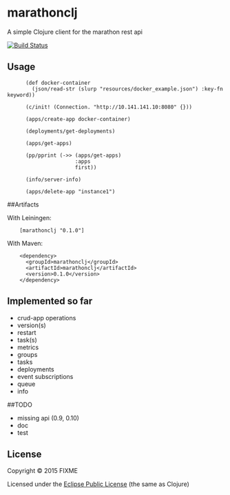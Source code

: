 # marathonclj

A simple Clojure client for the marathon rest api

[![Build Status](https://travis-ci.org/codemomentum/marathonclj.png)](https://travis-ci.org/codemomentum/marathonclj.png)

## Usage


          (def docker-container
            (json/read-str (slurp "resources/docker_example.json") :key-fn keyword))

          (c/init! (Connection. "http://10.141.141.10:8080" {}))

          (apps/create-app docker-container)

          (deployments/get-deployments)

          (apps/get-apps)

          (pp/pprint (->> (apps/get-apps)
                          :apps
                          first))

          (info/server-info)

          (apps/delete-app "instance1")

##Artifacts


With Leiningen:

        [marathonclj "0.1.0"]

With Maven:

        <dependency>
          <groupId>marathonclj</groupId>
          <artifactId>marathonclj</artifactId>
          <version>0.1.0</version>
        </dependency>


## Implemented so far

+ crud-app operations
+ version(s)
+ restart
+ task(s)
+ metrics
+ groups
+ tasks
+ deployments
+ event subscriptions
+ queue
+ info

##TODO
+ missing api (0.9, 0.10)
+ doc
+ test


## License

Copyright © 2015 FIXME

Licensed under the [Eclipse Public License](http://www.eclipse.org/legal/epl-v10.html) (the same as Clojure)
